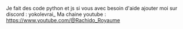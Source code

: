 Je fait des code python et js si vous avec besoin d'aide ajouter moi sur discord : yokolevrai_
Ma chaine youtube : https://www.youtube.com/@Rachido_Royaume
